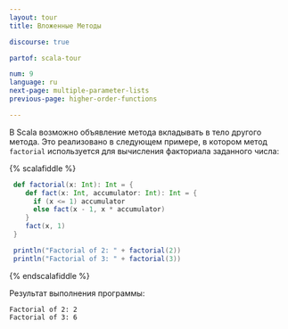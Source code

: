 ```yaml
---
layout: tour
title: Вложенные Методы

discourse: true

partof: scala-tour

num: 9
language: ru
next-page: multiple-parameter-lists
previous-page: higher-order-functions

---
```


В Scala возможно объявление метода вкладывать в тело другого метода. Это реализовано в следующем примере, в котором метод `factorial` используется для вычисления факториала заданного числа:

{% scalafiddle %}
```scala mdoc
 def factorial(x: Int): Int = {
    def fact(x: Int, accumulator: Int): Int = {
      if (x <= 1) accumulator
      else fact(x - 1, x * accumulator)
    }  
    fact(x, 1)
 }

 println("Factorial of 2: " + factorial(2))
 println("Factorial of 3: " + factorial(3))
```
{% endscalafiddle %}

Результат выполнения программы:

```
Factorial of 2: 2
Factorial of 3: 6
```

